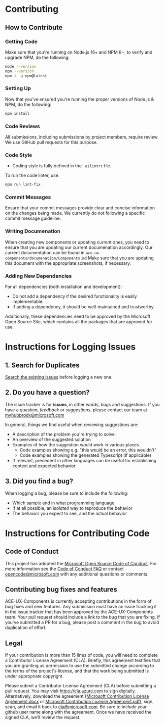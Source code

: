 # Contributing

## How to Contribute

### Getting Code

Make sure that you're running on Node.js 16+ and NPM 8+, to verify and upgrade NPM, do the following:

```bash
node --version
npm --version
npm i -g npm@latest
```

### Setting Up

Now that you've ensured you're running the proper versions of Node.js & NPM, do the following:

```bash
npm install
```

### Code Reviews

All submissions, including submissions by project members, require review. We use GitHub pull requests for this purpose.

### Code Style

- Coding style is fully defined in the `.eslintrc` file.

To run the code linter, use:

```bash
npm run lint-fix
```

### Commit Messages

Ensure that your commit messages provide clear and concise information on the changes being made. We currently do not following a specific commit message guideline.

### Writing Documenation

When creating new components or updating current ones, you need to ensure that you are updating our current documenation accordingly. Our current documentation can be found in `ace-ux-components/documenation/Components.md` Make sure that you are updating this document with the appropriate screenshots, if necessary.

### Adding New Dependencies

For all dependencies (both installation and development):

- Do not add a dependency if the desired functionality is easily implementable.
- If adding a dependency, it should be well-maintained and trustworthy.

Additionally, these dependencies need to be approved by the Microsoft Open Source Site, which contains all the packages that are approved for use.

# Instructions for Logging Issues

## 1. Search for Duplicates

[Search the existing issues](https://github.com/microsoft/ace-ux-components/issues) before logging a new one.

## 2. Do you have a question?

The issue tracker is for **issues**, in other words, bugs and suggestions.
If you have a _question_, _feedback_ or _suggestions_, please contact our team at
myhubprodx@microsoft.com

In general, things we find useful when reviewing suggestions are:

- A description of the problem you're trying to solve
- An overview of the suggested solution
- Examples of how the suggestion would work in various places
  - Code examples showing e.g. "this would be an error, this wouldn't"
  - Code examples showing the generated Typescript (if applicable)
- If relevant, precedent in other languages can be useful for establishing context and expected behavior

## 3. Did you find a bug?

When logging a bug, please be sure to include the following:

- Which sample and in what programming language
- If at all possible, an _isolated_ way to reproduce the behavior
- The behavior you expect to see, and the actual behavior

# Instructions for Contributing Code

## Code of Conduct

This project has adopted the [Microsoft Open Source Code of Conduct](https://opensource.microsoft.com/codeofconduct/). For more information see the [Code of Conduct FAQ](https://opensource.microsoft.com/codeofconduct/faq/) or contact [opencode@microsoft.com](mailto:opencode@microsoft.com) with any additional questions or comments.

## Contributing bug fixes and features

ACE-UX-Components is currently accepting contributions in the form of bug fixes and new features. Any submission must have an issue tracking it in the issue tracker that has been approved by the ACE-UX-Components team. Your pull request should include a link to the bug that you are fixing. If you've submitted a PR for a bug, please post a comment in the bug to avoid duplication of effort.

## Legal

If your contribution is more than 15 lines of code, you will need to complete a Contributor License Agreement (CLA). Briefly, this agreement testifies that you are granting us permission to use the submitted change according to the terms of the project's license, and that the work being submitted is under appropriate copyright.

Please submit a Contributor License Agreement (CLA) before submitting a pull request. You may visit https://cla.azure.com to sign digitally. Alternatively, download the agreement ([Microsoft Contribution License Agreement.docx](https://www.codeplex.com/Download?ProjectName=typescript&DownloadId=822190) or [Microsoft Contribution License Agreement.pdf](https://www.codeplex.com/Download?ProjectName=typescript&DownloadId=921298)), sign, scan, and email it back to <cla@microsoft.com>. Be sure to include your github user name along with the agreement. Once we have received the signed CLA, we'll review the request.
